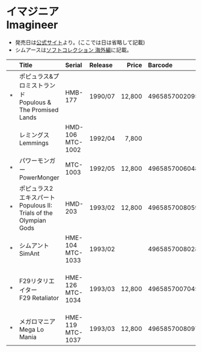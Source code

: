 # イマジニア<br>Imagineer

* 発売日は[公式サイト](https://www.imagineer.co.jp/contact/over.php)より。(ここでは日は省略して記載)
* シムアースは[ソフトコレクション 海外編](Soft%20Collection%20Kaigai-hen.md)に記載。

||Title|Serial|Release|Price|Barcode|Note|
|:-:|:-|:-|:-|-:|:-|:-|
|*|ポピュラス&プロミストランド<br>Populous & The Promised Lands|HMB-177|1990/07|12,800|4965857002095||
||レミングス<br>Lemmings|HMD-106<br>MTC-1002|1992/04|7,800|||
|*|パワーモンガー<br>PowerMonger|MTC-1003|1992/05|12,800|4965857006048||
|*|ポピュラス2 エキスパート<br>Populous II: Trials of the Olympian Gods|HMD-203|1993/02|12,800|4965857008059||
|*|シムアント<br>SimAnt|HME-104<br>MTC-1033|1993/02||4965857008028||
|*|F29リタリエイター<br>F29 Retaliator|HME-126<br>MTC-1034|1993/03|12,800|4965857007045|起動補助ディスク配布|
|*|メガロマニア<br>Mega Lo Mania|HME-119<br>MTC-1037|1993/03|12,800|4965857008097||
